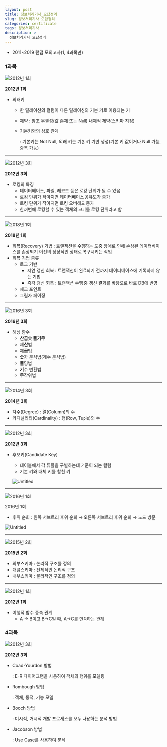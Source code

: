 ```yaml
---
layout: post
title: 정보처리기사_오답정리
slug: 정보처리기사_오답정리
categories: certificate
tags: 정보처리기사
description: >
  정보처리기사 오답정리
---
```


- 2011~2019 랜덤 모의고사(1, 4과목만)

### 1과목

![**2012년 1회**](https://s3-us-west-2.amazonaws.com/secure.notion-static.com/7c49fd28-e43c-40d5-9f7a-f0928c119fd1/Untitled.png)

**2012년 1회**

- 외래키
    - 한 릴레이션의 컬럼이 다른 릴레이션의 기본 키로 이용되는 키
    - 제약 : 참조 무결성(값 존재 또는 Null) 내제적 제약(스키마 지정)
    - 기본키와의 상호 관계
        
        : 기본키는 Not Null, 외래 키는 기본 키 기반 생성(기본 키 값이거나 Null 가능, 중복 가능)
        

---

![**2012년 3회**](https://s3-us-west-2.amazonaws.com/secure.notion-static.com/2f4beb97-7af5-49d8-91b8-e0a53d2c6527/Untitled.png)

**2012년 3회**

- 로킹의 특징
    - 데이터베이스, 파일, 레코드 등은 로킹 단위가 될 수 있음
    - 로킹 단위가 작아지면 데이터베이스 공유도가 증가
    - 로킹 단위가 작아지면 로킹 오버헤드 증가
    - 한꺼번에 로킹할 수 있는 객체의 크기를 로킹 단위라고 함

---

![**2018년 1회**](https://s3-us-west-2.amazonaws.com/secure.notion-static.com/a4302c69-e1fd-4a0d-b668-4d44c2f420b5/Untitled.png)

**2018년 1회**

- 회복(Recovery) 기법 : 트랜잭션을 수행하는 도중 장애로 인해 손상된 데이터베이스를 손상되기 이전의 정상적인 상태로 복구시키는 작업
- 회복 기법 종류
    - 로그 기반
        - 지연 갱신 회복 : 트랜잭션이 완료되기 전까지 데이터베이스에 기록하지 않는 기법
        - 즉각 갱신 회복 : 트랜잭션 수행 중 갱신 결과를 바탕으로 바로 DB에 반영
    - 체크 포인트
    - 그림자 페이징

---

![**2016년 3회**](https://s3-us-west-2.amazonaws.com/secure.notion-static.com/8d062a11-95bc-4417-ae56-911ed324f4a6/Untitled.png)

**2016년 3회**

- 해싱 함수
    - **산곱숫 폴기무**
    - 제**산**법
    - 제**곱**법
    - **숫**자 분석법(계수 분석법)
    - **폴**딩법
    - **기**수 변환법
    - **무**작위법

---

![**2014년 3회**](https://s3-us-west-2.amazonaws.com/secure.notion-static.com/83bd1f28-6a60-424d-8a55-dc80985a4615/Untitled.png)

**2014년 3회**

- 차수(Degree) : 열(Column)의 수
- 카디널리티(Cardinality) : 행(Row, Tuple)의 수

---

![**2012년 3회**](https://s3-us-west-2.amazonaws.com/secure.notion-static.com/d59c406c-2149-4c0e-baca-09a103c7b65f/Untitled.png)

**2012년 3회**

- 후보키(Candidate Key)
    - 테이블에서 각 튜플을 구별하는데 기준이 되는 컬럼
    - 기본 키와 대체 키를 합친 키
    
    ![Untitled](https://s3-us-west-2.amazonaws.com/secure.notion-static.com/73173569-504a-47db-a154-0f1750cf98bf/Untitled.png)
    

---

![2016년 1회](https://s3-us-west-2.amazonaws.com/secure.notion-static.com/755202ff-87e7-4ad3-be81-1e026107c9aa/Untitled.png)

2016년 1회

- 후위 순회 : 왼쪽 서브트리 후위 순회 → 오른쪽 서브트리 후위 순회 → 노드 방문

![Untitled](https://s3-us-west-2.amazonaws.com/secure.notion-static.com/80996c0f-8e0e-4b18-b979-250e624fcd63/Untitled.png)

---

![**2015년 2회**](https://s3-us-west-2.amazonaws.com/secure.notion-static.com/196632cf-adc4-4383-8388-40cc3fb913ff/Untitled.png)

**2015년 2회**

- 외부스키마 : 논리적 구조를 정의
- 개념스키마 : 전체적인 논리적 구조
- 내부스키마 : 물리적인 구조를 정의

---

![**2012년 1회**](https://s3-us-west-2.amazonaws.com/secure.notion-static.com/5e0b926e-396c-44ae-9048-bbdb21d2d735/Untitled.png)

**2012년 1회**

- 이행적 함수 종속 관계
    - A → B이고 B→C일 때, A→C를 만족하는 관계

### 4과목

![**2012년 3회**](https://s3-us-west-2.amazonaws.com/secure.notion-static.com/1f150251-d84e-4fe5-8645-1d950da634b0/Untitled.png)

**2012년 3회**

- Coad-Yourdon 방법
    
    : E-R 다이어그램을 사용하여 객체의 행위를 모델링
    
- Rombough 방법
    
    : 객체, 동적, 기능 모델
    
- Booch 방법
    
    : 미시적, 거시적 개발 프로세스를 모두 사용하는 분석 방법
    
- Jacobson 방법
    
    : Use Case를 사용하여 분석